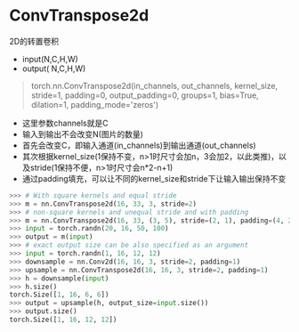 # ConvTranspose2d
2D的转置卷积

- input(N,C,H,W)
- output( N,C,H,W)

>torch.nn.ConvTranspose2d(in_channels, out_channels, kernel_size, stride=1, padding=0, output_padding=0, groups=1, bias=True, dilation=1, padding_mode='zeros')

- 这里参数channels就是C
- 输入到输出不会改变N(图片的数量)
- 首先会改变C，即输入通道(in_channels)到输出通道(out_channels)
- 其次根据kernel_size(1保持不变，n>1时尺寸会加n，3会加2，以此类推)，以及stride(1保持不便，n>1时尺寸会n*2-n+1)
- 通过padding填充，可以让不同的kernel_size和stride下让输入输出保持不变

```py
>>> # With square kernels and equal stride
>>> m = nn.ConvTranspose2d(16, 33, 3, stride=2)
>>> # non-square kernels and unequal stride and with padding
>>> m = nn.ConvTranspose2d(16, 33, (3, 5), stride=(2, 1), padding=(4, 2))
>>> input = torch.randn(20, 16, 50, 100)
>>> output = m(input)
>>> # exact output size can be also specified as an argument
>>> input = torch.randn(1, 16, 12, 12)
>>> downsample = nn.Conv2d(16, 16, 3, stride=2, padding=1)
>>> upsample = nn.ConvTranspose2d(16, 16, 3, stride=2, padding=1)
>>> h = downsample(input)
>>> h.size()
torch.Size([1, 16, 6, 6])
>>> output = upsample(h, output_size=input.size())
>>> output.size()
torch.Size([1, 16, 12, 12])
```
